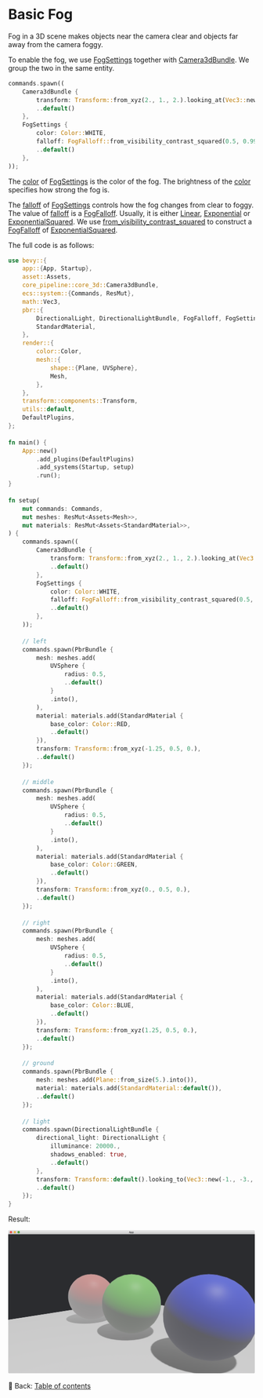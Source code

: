 # Basic Fog

Fog in a 3D scene makes objects near the camera clear and objects far away from the camera foggy.

To enable the fog, we use [FogSettings](https://docs.rs/bevy/latest/bevy/pbr/struct.FogSettings.html) together with [Camera3dBundle](https://docs.rs/bevy/latest/bevy/core_pipeline/core_3d/struct.Camera3dBundle.html).
We group the two in the same entity.

```rust
commands.spawn((
    Camera3dBundle {
        transform: Transform::from_xyz(2., 1., 2.).looking_at(Vec3::new(0., 0.5, 0.), Vec3::Y),
        ..default()
    },
    FogSettings {
        color: Color::WHITE,
        falloff: FogFalloff::from_visibility_contrast_squared(0.5, 0.99),
        ..default()
    },
));
```

The [color](https://docs.rs/bevy/latest/bevy/pbr/struct.FogSettings.html#structfield.color) of [FogSettings](https://docs.rs/bevy/latest/bevy/pbr/struct.FogSettings.html) is the color of the fog.
The brightness of the [color](https://docs.rs/bevy/latest/bevy/pbr/struct.FogSettings.html#structfield.color) specifies how strong the fog is.

The [falloff](https://docs.rs/bevy/latest/bevy/pbr/struct.FogSettings.html#structfield.falloff) of [FogSettings](https://docs.rs/bevy/latest/bevy/pbr/struct.FogSettings.html) controls how the fog changes from clear to foggy.
The value of [falloff](https://docs.rs/bevy/latest/bevy/pbr/struct.FogSettings.html#structfield.falloff) is a [FogFalloff](https://docs.rs/bevy/latest/bevy/pbr/enum.FogFalloff.html).
Usually, it is either [Linear](https://docs.rs/bevy/latest/bevy/pbr/enum.FogFalloff.html#variant.Linear), [Exponential](https://docs.rs/bevy/latest/bevy/pbr/enum.FogFalloff.html#variant.Exponential) or [ExponentialSquared](https://docs.rs/bevy/latest/bevy/pbr/enum.FogFalloff.html#variant.ExponentialSquared).
We use [from_visibility_contrast_squared](https://docs.rs/bevy/latest/bevy/pbr/enum.FogFalloff.html#method.from_visibility_contrast_squared) to construct a [FogFalloff](https://docs.rs/bevy/latest/bevy/pbr/enum.FogFalloff.html) of [ExponentialSquared](https://docs.rs/bevy/latest/bevy/pbr/enum.FogFalloff.html#variant.ExponentialSquared).

The full code is as follows:

```rust
use bevy::{
    app::{App, Startup},
    asset::Assets,
    core_pipeline::core_3d::Camera3dBundle,
    ecs::system::{Commands, ResMut},
    math::Vec3,
    pbr::{
        DirectionalLight, DirectionalLightBundle, FogFalloff, FogSettings, PbrBundle,
        StandardMaterial,
    },
    render::{
        color::Color,
        mesh::{
            shape::{Plane, UVSphere},
            Mesh,
        },
    },
    transform::components::Transform,
    utils::default,
    DefaultPlugins,
};

fn main() {
    App::new()
        .add_plugins(DefaultPlugins)
        .add_systems(Startup, setup)
        .run();
}

fn setup(
    mut commands: Commands,
    mut meshes: ResMut<Assets<Mesh>>,
    mut materials: ResMut<Assets<StandardMaterial>>,
) {
    commands.spawn((
        Camera3dBundle {
            transform: Transform::from_xyz(2., 1., 2.).looking_at(Vec3::new(0., 0.5, 0.), Vec3::Y),
            ..default()
        },
        FogSettings {
            color: Color::WHITE,
            falloff: FogFalloff::from_visibility_contrast_squared(0.5, 0.99),
            ..default()
        },
    ));

    // left
    commands.spawn(PbrBundle {
        mesh: meshes.add(
            UVSphere {
                radius: 0.5,
                ..default()
            }
            .into(),
        ),
        material: materials.add(StandardMaterial {
            base_color: Color::RED,
            ..default()
        }),
        transform: Transform::from_xyz(-1.25, 0.5, 0.),
        ..default()
    });

    // middle
    commands.spawn(PbrBundle {
        mesh: meshes.add(
            UVSphere {
                radius: 0.5,
                ..default()
            }
            .into(),
        ),
        material: materials.add(StandardMaterial {
            base_color: Color::GREEN,
            ..default()
        }),
        transform: Transform::from_xyz(0., 0.5, 0.),
        ..default()
    });

    // right
    commands.spawn(PbrBundle {
        mesh: meshes.add(
            UVSphere {
                radius: 0.5,
                ..default()
            }
            .into(),
        ),
        material: materials.add(StandardMaterial {
            base_color: Color::BLUE,
            ..default()
        }),
        transform: Transform::from_xyz(1.25, 0.5, 0.),
        ..default()
    });

    // ground
    commands.spawn(PbrBundle {
        mesh: meshes.add(Plane::from_size(5.).into()),
        material: materials.add(StandardMaterial::default()),
        ..default()
    });

    // light
    commands.spawn(DirectionalLightBundle {
        directional_light: DirectionalLight {
            illuminance: 20000.,
            shadows_enabled: true,
            ..default()
        },
        transform: Transform::default().looking_to(Vec3::new(-1., -3., 0.), Vec3::Y),
        ..default()
    });
}
```

Result:

![Basic Fog](./pic/basic_fog.png)

<!-- :arrow_right:  Next:  -->

:blue_book: Back: [Table of contents](./../README.md)

